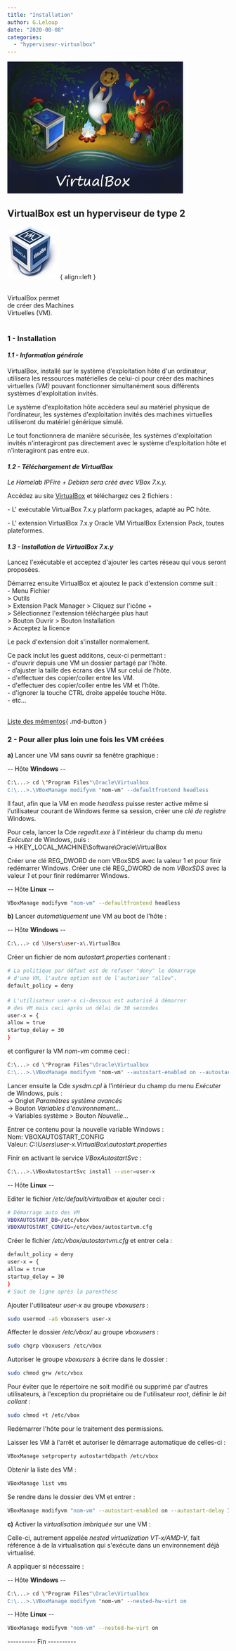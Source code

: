```yaml
---
title: "Installation"
author: G.Leloup
date: "2020-08-08"
categories: 
  - "hyperviseur-virtualbox"
---
```


![Image](../../wp-reseau-virtuel/wp-content/uploads/2022/08/virtualbox_os.jpg)

## VirtualBox est un hyperviseur de type 2

![Logo - VirtualBox](../wp-content/uploads/2019/02/logo-virtualbox.jpg){ align=left }

&nbsp;  
VirtualBox permet  
de créer des Machines  
Virtuelles (VM).  
&nbsp;  

### 1 - Installation

#### _1.1 - Information générale_

VirtualBox, installé sur le système d'exploitation hôte d'un ordinateur, utilisera les ressources matérielles de celui-ci pour créer des machines virtuelles _(VM)_ pouvant fonctionner simultanément sous différents systèmes d'exploitation invités.

Le système d'exploitation hôte accèdera seul au matériel physique de l'ordinateur, les systèmes d'exploitation invités des machines virtuelles utiliseront du matériel générique simulé.

Le tout fonctionnera de manière sécurisée, les systèmes d'exploitation invités n'interagiront pas directement avec le système d'exploitation hôte et n'interagiront pas entre eux.

#### _1.2 - Téléchargement de VirtualBox_

_Le Homelab IPFire + Debian sera créé avec VBox 7.x.y._

Accédez au site [VirtualBox](https://www.virtualbox.org/wiki/Downloads) et téléchargez ces 2 fichiers :

\- L' exécutable VirtualBox 7.x.y platform packages, adapté au PC hôte.

\- L' extension VirtualBox 7.x.y Oracle VM VirtualBox Extension Pack, toutes plateformes.

#### _1.3 - Installation de VirtualBox 7.x.y_

Lancez l'exécutable et acceptez d'ajouter les cartes réseau qui vous seront proposées.

Démarrez ensuite VirtualBox et ajoutez le pack d'extension comme suit :  
\- Menu Fichier  
\> Outils  
\> Extension Pack Manager > Cliquez sur l'icône +  
\> Sélectionnez l'extension téléchargée plus haut  
\> Bouton Ouvrir > Bouton Installation  
\> Acceptez la licence

Le pack d'extension doit s'installer normalement.

Ce pack inclut les guest additons, ceux-ci permettant :  
\- d'ouvrir depuis une VM un dossier partagé par l'hôte.  
\- d’ajuster la taille des écrans des VM sur celui de l'hôte.  
\- d'effectuer des copier/coller entre les VM.  
\- d'effectuer des copier/coller entre les VM et l'hôte.  
\- d'ignorer la touche CTRL droite appelée touche Hôte.  
\- etc…  
&nbsp;  

[Liste des mémentos](/liste-des-mementos/){ .md-button }

### 2 - Pour aller plus loin une fois les VM créées

**a)** Lancer une VM sans ouvrir sa fenêtre graphique :

-- Hôte **Windows** --

```bash
C:\...> cd \"Program Files"\Oracle\Virtualbox
C:\...>.\VBoxManage modifyvm "nom-vm" --defaultfrontend headless
```

Il faut, afin que la VM en mode _headless_ puisse rester active même si l'utilisateur courant de Windows ferme sa session, créer une _clé de registre_ Windows.

Pour cela, lancer la Cde _regedit.exe_ à l'intérieur du champ du menu _Exécuter_ de Windows, puis :  
-> HKEY_LOCAL_MACHINE\Software\Oracle\VirtualBox

Créer une clé REG_DWORD de nom VBoxSDS avec la valeur 1 et pour finir redémarrer Windows.
Créer une clé REG_DWORD de nom _VBoxSDS_ avec la valeur _1_ et pour finir redémarrer Windows.

-- Hôte **Linux** --

```bash
VBoxManage modifyvm "nom-vm" --defaultfrontend headless
```

**b)** Lancer _automatiquement_ une VM au boot de l'hôte :

-- Hôte **Windows** --

```bash
C:\...> cd \Users\user-x\.VirtualBox
```

Créer un fichier de nom _autostart.properties_ contenant :

```bash
# La politique par défaut est de refuser "deny" le démarrage  
# d'une VM, l'autre option est de l'autoriser "allow".
default_policy = deny

# L'utilisateur user-x ci-dessous est autorisé à démarrer  
# des VM mais ceci après un délai de 30 secondes
user-x = {
allow = true
startup_delay = 30
}
```

et configurer la VM _nom-vm_ comme ceci :

```bash
C:\...> cd \"Program Files"\Oracle\Virtualbox
C:\...>.\VBoxManage modifyvm "nom-vm" --autostart-enabled on --autostart-delay 180
```

Lancer ensuite la Cde _sysdm.cpl_ à l'intérieur du champ du menu _Exécuter_ de Windows, puis :  
-> Onglet _Paramètres système avancés_  
-> Bouton _Variables d'environnement..._  
-> Variables système > Bouton _Nouvelle..._

Entrer ce contenu pour la nouvelle variable Windows :  
Nom: VBOXAUTOSTART_CONFIG  
Valeur: _C:\Users\user-x\.VirtualBox\autostart.properties_

Finir en activant le service _VBoxAutostartSvc_ :

```bash
C:\...>.\VBoxAutostartSvc install --user=user-x
```

-- Hôte **Linux** --

Editer le fichier _/etc/default/virtualbox_ et ajouter ceci :

```bash
# Démarrage auto des VM
VBOXAUTOSTART_DB=/etc/vbox
VBOXAUTOSTART_CONFIG=/etc/vbox/autostartvm.cfg
```

Créer le fichier _/etc/vbox/autostartvm.cfg_ et entrer cela :

```bash
default_policy = deny
user-x = {
allow = true
startup_delay = 30
}
# Saut de ligne après la parenthèse
```

Ajouter l'utilisateur _user-x_ au groupe _vboxusers_ :

```bash
sudo usermod -aG vboxusers user-x
```

Affecter le dossier _/etc/vbox/_ au groupe _vboxusers_ :

```bash
sudo chgrp vboxusers /etc/vbox
```

Autoriser le groupe _vboxusers_ à écrire dans le dossier :

```bash
sudo chmod g+w /etc/vbox
```

Pour éviter que le répertoire ne soit modifié ou supprimé par d'autres utilisateurs, à l'exception du propriétaire ou de l'utilisateur _root_, définir le _bit collant_ :

```bash
sudo chmod +t /etc/vbox
```

Redémarrer l'hôte pour le traitement des permissions.

Laisser les VM à l'arrêt et autoriser le démarrage automatique de celles-ci :

```bash
VBoxManage setproperty autostartdbpath /etc/vbox
```

Obtenir la liste des VM :

```bash
VBoxManage list vms
```

Se rendre dans le dossier des VM et entrer :

```bash
VBoxManage modifyvm "nom-vm" --autostart-enabled on --autostart-delay 180
```

**c)** Activer la _virtualisation imbriquée_ sur une VM :

Celle-ci, autrement appelée _nested virtualization VT-x/AMD-V_, fait référence à de la virtualisation qui s'exécute dans un environnement déjà virtualisé.

A appliquer si nécessaire :

-- Hôte **Windows** --

```bash
C:\...> cd \"Program Files"\Oracle\Virtualbox
C:\...>.\VBoxManage modifyvm "nom-vm" --nested-hw-virt on
```

-- Hôte **Linux** --

```bash
VBoxManage modifyvm "nom-vm" --nested-hw-virt on
```

---------- Fin ----------
